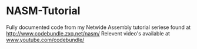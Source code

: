 NASM-Tutorial
=============

Fully documented code from my Netwide Assembly tutorial seriese found at http://www.codebundle.zxq.net/nasm/
Relevent video's available at www.youtube.com/codebundle/